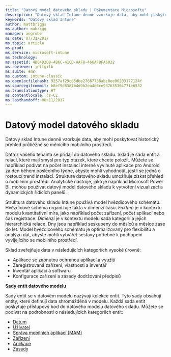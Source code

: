 ```yaml
---
title: "Datový model datového skladu | Dokumentace Microsoftu"
description: "Datový sklad Intune denně vzorkuje data, aby mohl poskytovat historický přehled průběžně se měnícího mobilního prostředí."
keywords: "Datový sklad Intune"
author: mattbriggs
ms.author: mabrigg
manager: angrobe
ms.date: 07/31/2017
ms.topic: article
ms.prod: 
ms.service: microsoft-intune
ms.technology: 
ms.assetid: 4D04D3D9-4B6C-41CD-AAF8-466AF8FA6032
ms.reviewer: jeffgilb
ms.suite: ems
ms.custom: intune-classic
ms.openlocfilehash: 9257af29c65dbe27667738abc8ee06203177124f
ms.sourcegitcommit: b8ef9d8387b4d9b2ea4e6ce937635304771e6532
ms.translationtype: HT
ms.contentlocale: cs-CZ
ms.lasthandoff: 08/11/2017
---
```

# <a name="data-warehouse-data-model"></a>Datový model datového skladu

Datový sklad Intune denně vzorkuje data, aby mohl poskytovat historický přehled průběžně se měnícího mobilního prostředí.

Data z vašeho tenanta se přidají do datového skladu. Sklad je sada entit a relací, které mají smysl pro typ otázek, které chcete položit. Můžete se například podívat na počet instalací interně vyvinuté aplikace pro Android za den během posledního týdne, abyste mohli vyhodnotit, jestli se jedná o rostoucí trend instalací. Struktura datového skladu umožňuje získat přehled o mobilním prostředí. Analytické nástroje, jako je například Microsoft Power BI, mohou používat datový model datového skladu k vytvoření vizualizací a dynamických řídicích panelů.

Struktura datového skladu Intune používá model hvězdicového schématu. Hvězdicové schéma organizuje fakta v dimenzi času. *Faktem* je v kontextu modelu kvantitativní míra, jako například počet zařízení, počet aplikací nebo čas registrace. *Dimenzí* je v kontextu modelu sada kategorií a jejich hierarchická relace. Dny jsou například seskupeny do měsíců a měsíce zase do let. Model hvězdicového schématu je optimalizovaný pro flexibilitu a analýzu dat, abyste mohli vytvářet sestavy potřebné k pochopení vyvíjejícího se mobilního prostředí.

Sklad zveřejňuje data v následujících kategoriích vysoké úrovně:
  -  Aplikace se zapnutou ochranou aplikací a využití
  -  Zaregistrovaná zařízení, vlastnosti a inventář
  -  Inventář aplikací a softwaru
  -  Konfigurace zařízení a zásady dodržování předpisů

**Sady entit datového modelu**

Sady entit se v datovém modelu nazývají kolekce entit. Tyto sady obsahují entity, které definují data shromážděná v modelu. Každá sada entit poskytuje přístupový bod do datového modelu datového skladu. Můžete se podívat na podrobnosti o následujících kategoriích entit:

  -  [Datum](reports-ref-date.md)
  -  [Uživatel](reports-ref-user.md)
  -  [Správa mobilních aplikací (MAM)](reports-ref-mobile-app-management.md)
  -  [Zařízení](reports-ref-devices.md)
  -  [Aplikace](reports-ref-application.md)
  -  [Zásady](reports-ref-policy.md)

<!-- ## Data Model relationships

For more information on the relationships in the data model, see [Relationships of Entities](reports-api-entity-relationships.md). -->